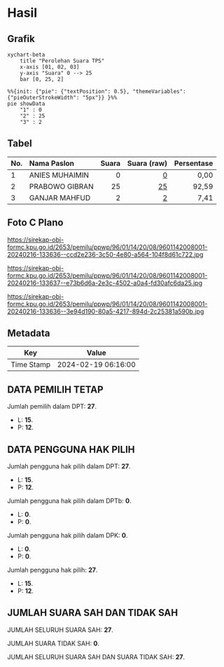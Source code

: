 # Hasil

## Grafik

```mermaid
xychart-beta
    title "Perolehan Suara TPS"
    x-axis [01, 02, 03]
    y-axis "Suara" 0 --> 25
    bar [0, 25, 2]
```

```mermaid
%%{init: {"pie": {"textPosition": 0.5}, "themeVariables": {"pieOuterStrokeWidth": "5px"}} }%%
pie showData
    "1" : 0
    "2" : 25
    "3" : 2
```

## Tabel

| No. | Nama Paslon    | Suara | Suara (raw) | Persentase |
|:--- |:-------------- | -----:| -----------:| ----------:|
| 1   | ANIES MUHAIMIN | 0     | [0][p-1]    | 0,00       |
| 2   | PRABOWO GIBRAN | 25    | [25][p-2]   | 92,59      |
| 3   | GANJAR MAHFUD  | 2     | [2][p-3]    | 7,41       |


[p-1]: https://github.com/gigit-pemilu/pemilu-2024-96-papua-barat-daya/blob/main/pilpres/hitung-suara/sub/96-papua-barat-daya/sub/01-sorong/sub/14-salawati-selatan/sub/2008-manoket/sub/001-tps/sub/paslon-1.txt
[p-2]: https://github.com/gigit-pemilu/pemilu-2024-96-papua-barat-daya/blob/main/pilpres/hitung-suara/sub/96-papua-barat-daya/sub/01-sorong/sub/14-salawati-selatan/sub/2008-manoket/sub/001-tps/sub/paslon-2.txt
[p-3]: https://github.com/gigit-pemilu/pemilu-2024-96-papua-barat-daya/blob/main/pilpres/hitung-suara/sub/96-papua-barat-daya/sub/01-sorong/sub/14-salawati-selatan/sub/2008-manoket/sub/001-tps/sub/paslon-3.txt

## Foto C Plano

https://sirekap-obj-formc.kpu.go.id/2653/pemilu/ppwp/96/01/14/20/08/9601142008001-20240216-133636--ccd2e236-3c50-4e80-a564-104f8d61c722.jpg

https://sirekap-obj-formc.kpu.go.id/2653/pemilu/ppwp/96/01/14/20/08/9601142008001-20240216-133637--e73b6d6a-2e3c-4502-a0a4-fd30afc6da25.jpg

https://sirekap-obj-formc.kpu.go.id/2653/pemilu/ppwp/96/01/14/20/08/9601142008001-20240216-133636--3e94d190-80a5-4217-894d-2c25381a590b.jpg


## Metadata

| Key        | Value               |
| ---------- | ------------------- |
| Time Stamp | 2024-02-19 06:16:00 |


## DATA PEMILIH TETAP

Jumlah pemilih dalam DPT: **27**.
 * L: **15**.
 * P: **12**.

## DATA PENGGUNA HAK PILIH

Jumlah pengguna hak pilih dalam DPT: **27**.
 * L: **15**.
 * P: **12**.

Jumlah pengguna hak pilih dalam DPTb: **0**.
 * L: **0**.
 * P: **0**.

Jumlah pengguna hak pilih dalam DPK: **0**.
 * L: **0**.
 * P: **0**.

Jumlah pengguna hak pilih: **27**.
 * L: **15**.
 * P: **12**.

## JUMLAH SUARA SAH DAN TIDAK SAH

JUMLAH SELURUH SUARA SAH: **27**.

JUMLAH SUARA TIDAK SAH: **0**.

JUMLAH SELURUH SUARA SAH DAN SUARA TIDAK SAH: **27**.


